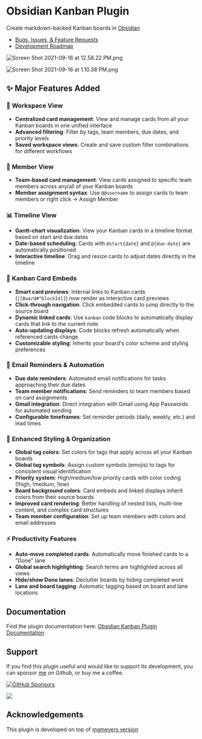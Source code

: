 # Obsidian Kanban Plugin

Create markdown-backed Kanban boards in [Obsidian](https://obsidian.md/)

- [Bugs, Issues, & Feature Requests](https://github.com/mgmeyers/obsidian-kanban/issues)
- [Development Roadmap](https://github.com/mgmeyers/obsidian-kanban/projects/1)

![Screen Shot 2021-09-16 at 12.58.22 PM.png](https://github.com/mgmeyers/obsidian-kanban/blob/main/docs/Assets/Screen%20Shot%202021-09-16%20at%2012.58.22%20PM.png)

![Screen Shot 2021-09-16 at 1.10.38 PM.png](https://github.com/mgmeyers/obsidian-kanban/blob/main/docs/Assets/Screen%20Shot%202021-09-16%20at%201.10.38%20PM.png)

## ✨ Major Features Added

### 🏢 **Workspace View**

- **Centralized card management**: View and manage cards from all your Kanban boards in one unified interface
- **Advanced filtering**: Filter by tags, team members, due dates, and priority levels
- **Saved workspace views**: Create and save custom filter combinations for different workflows

### 👥 **Member View**

- **Team-based card management**: View cards assigned to specific team members across any/all of your Kanban boards
- **Member assignment syntax**: Use `@@username` to assign cards to team members or right click -> Assign Member

### 📊 **Timeline View**

- **Gantt-chart visualization**: View your Kanban cards in a timeline format based on start and due dates
- **Date-based scheduling**: Cards with `@start{date}` and `@{due-date}` are automatically positioned
- **Interactive timeline**: Drag and resize cards to adjust dates directly in the timeline

### 🎴 **Kanban Card Embeds**

- **Smart card previews**: Internal links to Kanban cards (`[[Board#^blockId]]`) now render as interactive card previews
- **Click-through navigation**: Click embedded cards to jump directly to the source board
- **Dynamic linked cards**: Use `kanban` code blocks to automatically display cards that link to the current note
- **Auto-updating displays**: Code blocks refresh automatically when referenced cards change
- **Customizable styling**: Inherits your board's color scheme and styling preferences

### 📧 **Email Reminders & Automation**

- **Due date reminders**: Automated email notifications for tasks approaching their due dates
- **Team member notifications**: Send reminders to team members based on card assignments
- **Gmail integration**: Direct integration with Gmail using App Passwords for automated sending
- **Configurable timeframes**: Set reminder periods (daily, weekly, etc.) and lead times

### 🎨 **Enhanced Styling & Organization**

- **Global tag colors**: Set colors for tags that apply across all your Kanban boards
- **Global tag symbols**: Assign custom symbols (emojis) to tags for consistent visual identification
- **Priority system**: High/medium/low priority cards with color coding (!high, !medium, !low)
- **Board background colors**: Card embeds and linked displays inherit colors from their source boards
- **Improved card rendering**: Better handling of nested lists, multi-line content, and complex card structures
- **Team member configuration**: Set up team members with colors and email addresses

### ⚡ **Productivity Features**

- **Auto-move completed cards**: Automatically move finished cards to a "Done" lane
- **Global search highlighting**: Search terms are highlighted across all views
- **Hide/show Done lanes**: Declutter boards by hiding completed work
- **Lane and board tagging**: Automatic tagging based on board and lane locations

## Documentation

Find the plugin documentation here: [Obsidian Kanban Plugin Documentation](https://publish.obsidian.md/kanban/)

## Support

If you find this plugin useful and would like to support its development, you can sponsor [me](https://github.com/nyxaria) on Github, or buy me a coffee.

[![GitHub Sponsors](https://img.shields.io/github/sponsors/nyxaria?label=Sponsor&logo=GitHub%20Sponsors&style=for-the-badge)](https://github.com/sponsors/nyxaria)

<a href="https://coff.ee/nyxaria"><img src="https://img.buymeacoffee.com/button-api/?text=Buy me a coffee&emoji=&slug=nyxaria&button_colour=5F7FFF&font_colour=ffffff&font_family=Lato&outline_colour=000000&coffee_colour=FFDD00"></a>

## Acknowledgements

This plugin is developed on top of [mgmeyers version](https://github.com/mgmeyers/obsidian-kanban)
